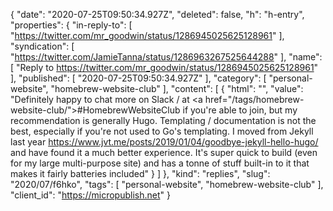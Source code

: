 {
  "date": "2020-07-25T09:50:34.927Z",
  "deleted": false,
  "h": "h-entry",
  "properties": {
    "in-reply-to": [
      "https://twitter.com/mr_goodwin/status/1286945025625128961"
    ],
    "syndication": [
      "https://twitter.com/JamieTanna/status/1286963267525644288"
    ],
    "name": [
      "Reply to https://twitter.com/mr_goodwin/status/1286945025625128961"
    ],
    "published": [
      "2020-07-25T09:50:34.927Z"
    ],
    "category": [
      "personal-website",
      "homebrew-website-club"
    ],
    "content": [
      {
        "html": "",
        "value": "Definitely happy to chat more on Slack / at <a href=\"/tags/homebrew-website-club/\">#HomebrewWebsiteClub</a> if you're able to join, but my recommendation is generally Hugo. Templating / documentation is not the best, especially if you're not used to Go's templating. I moved from Jekyll last year https://www.jvt.me/posts/2019/01/04/goodbye-jekyll-hello-hugo/ and have found it a much better experience. It's super quick to build (even for my large multi-purpose site) and has a tonne of stuff built-in to it that makes it fairly batteries included"
      }
    ]
  },
  "kind": "replies",
  "slug": "2020/07/f6hko",
  "tags": [
    "personal-website",
    "homebrew-website-club"
  ],
  "client_id": "https://micropublish.net"
}
